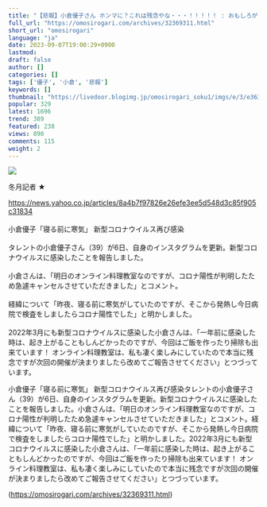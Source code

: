 ```yaml
---
title: "【悲報】小倉優子さん ホンマに？これは残念やな・・・！！！！！ : おもしろがり速報"
full_url: "https://omosirogari.com/archives/32369311.html"
short_url: "omosirogari"
language: "ja"
date: 2023-09-07T19:00:29+0900
lastmod: 
draft: false
author: []
categories: []
tags: ['優子', '小倉', '悲報']
keywords: []
thumbnail: "https://livedoor.blogimg.jp/omosirogari_soku1/imgs/e/3/e3630cd9.jpg"
popular: 329
latest: 1696
trend: 389
featured: 238
views: 890
comments: 115
weight: 2
---
```


![](https://livedoor.blogimg.jp/omosirogari_soku1/imgs/e/3/e3630cd9.jpg)

<div><p>冬月記者 ★ </p><a target='_blank' href='https://news.yahoo.co.jp/articles/8a4b7f97826e26efe3ee5d548d3c85f905c31834'>https://news.yahoo.co.jp/articles/8a4b7f97826e26efe3ee5d548d3c85f905c31834</a> <br> <br> 小倉優子「寝る前に寒気」 新型コロナウイルス再び感染 <br> <br> タレントの小倉優子さん（39）が6日、自身のインスタグラムを更新。新型コロナウイルスに感染したことを報告しました。 <br> <br> 小倉さんは、「明日のオンライン料理教室なのですが、コロナ陽性が判明したため急遽キャンセルさせていただきました」とコメント。 <br> <br> 経緯について「昨夜、寝る前に寒気がしていたのですが、そこから発熱し今日病院で検査をしましたらコロナ陽性でした」と明かしました。 <br> <br> 2022年3月にも新型コロナウイルスに感染した小倉さんは、「一年前に感染した時は、起き上がることもしんどかったのですが、今回はご飯を作ったり掃除も出来ています！ オンライン料理教室は、私も凄く楽しみにしていたので本当に残念ですが次回の開催が決まりましたら改めてご報告させてください」とつづっています。 <p>小倉優子「寝る前に寒気」 新型コロナウイルス再び感染タレントの小倉優子さん（39）が6日、自身のインスタグラムを更新。新型コロナウイルスに感染したことを報告しました。小倉さんは、「明日のオンライン料理教室なのですが、コロナ陽性が判明したため急遽キャンセルさせていただきました」とコメント。経緯について「昨夜、寝る前に寒気がしていたのですが、そこから発熱し今日病院で検査をしましたらコロナ陽性でした」と明かしました。2022年3月にも新型コロナウイルスに感染した小倉さんは、「一年前に感染した時は、起き上がることもしんどかったのですが、今回はご飯を作ったり掃除も出来ています！ オンライン料理教室は、私も凄く楽しみにしていたので本当に残念ですが次回の開催が決まりましたら改めてご報告させてください」とつづっています。</p></div>

(https://omosirogari.com/archives/32369311.html)
